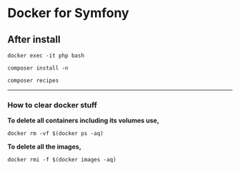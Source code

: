 # Docker for Symfony

## After install

`docker exec -it php bash`

`composer install -n`

`composer recipes`

---

### How to clear docker stuff
**To delete all containers including its volumes use,**

`docker rm -vf $(docker ps -aq)`


**To delete all the images,**

`docker rmi -f $(docker images -aq)`
